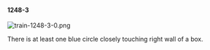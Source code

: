 #### 1248-3
![train-1248-3-0.png](https://github.com/lil-lab/nlvr/raw/master/nlvr/train/images/47/train-1248-3-0.png "train-1248-3-0.png")

There is at least one blue circle closely touching right wall of a box.